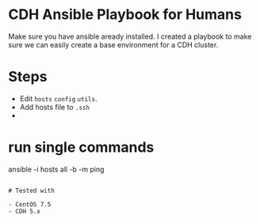 # CDH Ansible Playbook for Humans

Make sure you have ansible aready installed. I created a playbook to make sure we can easily create a base environment for a CDH cluster.

# Steps
- Edit `hosts` `config` `utils`.
- Add hosts file to `.ssh`
- 

 
# run single commands
ansible -i hosts all -b -m ping
```

# Tested with

- CentOS 7.5
- CDH 5.x

